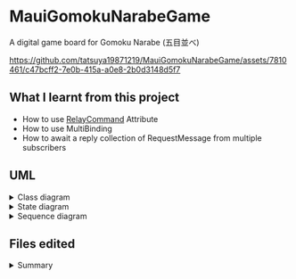 # MauiGomokuNarabeGame
A digital game board for Gomoku Narabe (五目並べ)

https://github.com/tatsuya19871219/MauiGomokuNarabeGame/assets/7810461/c47bcff2-7e0b-415a-a0e8-2b0d3148d5f7

## What I learnt from this project

- How to use [RelayCommand](https://learn.microsoft.com/en-us/dotnet/communitytoolkit/mvvm/generators/relaycommand) Attribute
- How to use MultiBinding
- How to await a reply collection of RequestMessage from multiple subscribers

## UML
<details>

<summary>Class diagram</summary>

![Calss diagram](./uml/GomokuNarabe.png)

</details>

<details>

<summary>State diagram</summary>

![State diagram](./uml/AppState.png)

</details>

<details>

<summary>Sequence diagram</summary>

![Sequence diagram](./uml/SequenceDiagram.png)

</details>

## Files edited

<details>

<summary>Summary</summary>

 - Helpers/
     - [ConditionalAction.cs](./Helpers/ConditionalAction.cs)
     - [OnceAtATimeAction.cs](./Helpers/OnceAtATimeAction.cs)
 - Messages/
     - [ClearFieldRequestMessage.cs](./Messages/ClearFieldRequestMessage.cs)
     - [FillPoolRequestMessage.cs](./Messages/FillPoolRequestMessage.cs)
     - [InitializedMessage.cs](./Messages/InitializedMessage.cs)
     - [InitializingMessage.cs](./Messages/InitializingMessage.cs)
     - [InsertCoinRequestMessage.cs](./Messages/InsertCoinRequestMessage.cs)
     - [LaneSelectorEnableMessage.cs](./Messages/LaneSelectorEnableMessage.cs)
     - [LaneSelectorVisibleMessage.cs](./Messages/LaneSelectorVisibleMessage.cs)
     - [PopCoinRequestMessage.cs](./Messages/PopCoinRequestMessage.cs)
 - Models/
     - [Coin.cs](./Models/Coin.cs)
     - [Lane.cs](./Models/Lane.cs)
 - Views/
     - [CoinImage.cs](./Views/CoinImage.cs)
     - [CoinPool.xaml](./Views/CoinPool.xaml)
     - [CoinPool.xaml.cs](./Views/CoinPool.xaml.cs)
     - [GameField.xaml](./Views/GameField.xaml)
     - [GameField.xaml.cs](./Views/GameField.xaml.cs)
     - [LaneSelector.xaml](./Views/LaneSelector.xaml)
     - [LaneSelector.xaml.cs](./Views/LaneSelector.xaml.cs)
 - [DoublesToSizeConverter.cs](./DoublesToSizeConverter.cs)
 - [GomokuNarabe.cs](./GomokuNarabe.cs)
 - [GomokuNarabeViewModel.cs](./GomokuNarabeViewModel.cs)
 - [MainPage.xaml](./MainPage.xaml)
 - [MainPage.xaml.cs](./MainPage.xaml.cs)

</datilas>
